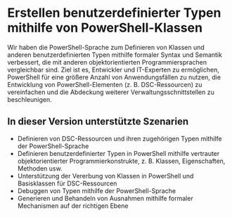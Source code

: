 # Erstellen benutzerdefinierter Typen mithilfe von PowerShell-Klassen

Wir haben die PowerShell-Sprache zum Definieren von Klassen und anderen benutzerdefinierten Typen mithilfe formaler Syntax und Semantik verbessert, die mit anderen objektorientierten Programmiersprachen vergleichbar sind. Ziel ist es, Entwickler und IT-Experten zu ermöglichen, PowerShell für eine größere Anzahl von Anwendungsfällen zu nutzen, die Entwicklung von PowerShell-Elementen (z. B. DSC-Ressourcen) zu vereinfachen und die Abdeckung weiterer Verwaltungsschnittstellen zu beschleunigen.

## In dieser Version unterstützte Szenarien

-   Definieren von DSC-Ressourcen und ihren zugehörigen Typen mithilfe der PowerShell-Sprache
-   Definieren benutzerdefinierter Typen in PowerShell mithilfe vertrauter objektorientierter Programmierkonstrukte, z. B. Klassen, Eigenschaften, Methoden usw.
-   Unterstützung der Vererbung von Klassen in PowerShell und Basisklassen für DSC-Ressourcen
-   Debuggen von Typen mithilfe der PowerShell-Sprache
-   Generieren und Behandeln von Ausnahmen mithilfe formaler Mechanismen auf der richtigen Ebene<!--HONumber=Mar16_HO2-->
